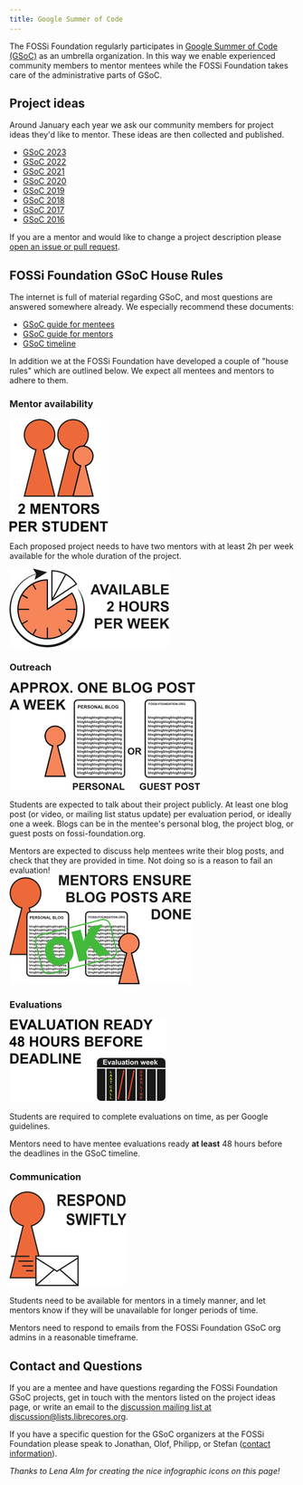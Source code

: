 ```yaml
---
title: Google Summer of Code
---
```


The FOSSi Foundation regularly participates in [Google Summer of Code (GSoC)](https://developers.google.com/open-source/gsoc/) as an umbrella organization.
In this way we enable experienced community members to mentor mentees while the FOSSi Foundation takes care of the administrative parts of GSoC.

## Project ideas

Around January each year we ask our community members for project ideas they'd like to mentor.
These ideas are then collected and published.

* [GSoC 2023](/gsoc/gsoc23-ideas)
* [GSoC 2022](/gsoc/gsoc22-ideas)
* [GSoC 2021](/gsoc/gsoc21-ideas)
* [GSoC 2020](/gsoc/gsoc20-ideas)
* [GSoC 2019](/gsoc/gsoc19-ideas)
* [GSoC 2018](/gsoc/gsoc18-ideas)
* [GSoC 2017](/gsoc/gsoc17-ideas)
* [GSoC 2016](/gsoc/gsoc16-ideas)

If you are a mentor and would like to change a project description please [open an issue or pull request](https://github.com/fossi-foundation/fossi-foundation.github.io).

## FOSSi Foundation GSoC House Rules

The internet is full of material regarding GSoC, and most questions are answered somewhere already.
We especially recommend these documents:

* [GSoC guide for mentees](https://google.github.io/gsocguides/student)
* [GSoC guide for mentors](https://google.github.io/gsocguides/mentor)
* [GSoC timeline](https://developers.google.com/open-source/gsoc/timeline)

In addition we at the FOSSi Foundation have developed a couple of "house rules" which are outlined below.
We expect all mentees and mentors to adhere to them.

### Mentor availability

<div class="flex flex-col tablet:flex-row">
  <div class="base-1/3 my-auto mx-auto">
    <img src="images/2_mentors.png" class="block max-w-full h-auto"/>
  </div>
  <div class="base-1/3">
    <p>
    Each proposed project needs to have two mentors with at least
    2h per week available for the whole duration of the project.
    </p>
  </div>
  <div class="base-1/3 my-auto mx-auto">
    <img src="images/2_hours.png" class="block max-w-full h-auto"/>
  </div>
</div>

### Outreach

<div class="flex flex-col tablet:flex-row gap-24">
  <div class="basis-1/3 my-auto mx-auto">
    <img src="images/blogpost.png" class="block max-w-full h-auto"/>
  </div>
  <div class="basis-2/3">
<p>
    Students are expected to talk about their project publicly.
    At least one blog post (or video, or mailing list status update) per evaluation period, or ideally one a week.
    Blogs can be in the mentee's personal blog, the project blog, or guest posts on fossi-foundation.org.</p>
  </div>
</div>
<div class="flex flex-col tablet:flex-row gap-24">
  <div class="basis-2/3">
    Mentors are expected to discuss help mentees write their blog posts, and check that they are provided in time.
    Not doing so is a reason to fail an evaluation!
  </div>
  <div class="basis-1/3 my-auto mx-auto">
    <img src="images/blogpost_mentors.png" class="block max-w-full h-auto"/>
  </div>
</div>

### Evaluations

<div class="flex flex-col tablet:flex-row gap-24">
  <div class="basis-1/3 my-auto mx-auto">
    <img src="images/eval.png" class="block max-w-full h-auto"/>
  </div>
  <div class="basis-2/3">
<p>
Students are required to complete evaluations on time, as per Google guidelines.
</p>

<p>
Mentors need to have mentee evaluations ready <b>at least</b> 48 hours before the deadlines in the GSoC timeline.
</p>
  </div>
</div>

### Communication

<div class="flex flex-col tablet:flex-row gap-24">
  <div class="basis-1/3 my-auto mx-auto">
    <img src="images/responsive.png" class="block max-w-full h-auto"/>
  </div>
  <div class="basis-2/3">
<p>Students need to be available for mentors in a timely manner, and let mentors know if they will be unavailable for longer periods of time.</p>

<p>Mentors need to respond to emails from the FOSSi Foundation GSoC org admins in a reasonable timeframe.</p>
  </div>
</div>



## Contact and Questions

If you are a mentee and have questions regarding the FOSSi Foundation GSoC projects, get in touch with the mentors listed on the project ideas page, or write an email to the [discussion mailing list at discussion@lists.librecores.org](mailto:discussion@lists.librecores.org).

If you have a specific question for the GSoC organizers at the FOSSi Foundation please speak to Jonathan, Olof, Philipp, or Stefan ([contact information](/about-us/core-team)).

*Thanks to Lena Alm for creating the nice infographic icons on this page!*
